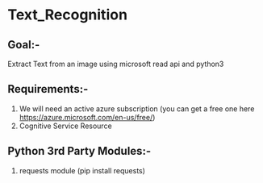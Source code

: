 # Text_Recognition
## Goal:-<br>
Extract Text from an image using microsoft read api and python3<br>
## Requirements:-<br>
1. We will need an active azure subscription (you can get a free one here https://azure.microsoft.com/en-us/free/)<br>
2. Cognitive Service Resource<br>
## Python 3rd Party Modules:-<br>
1. requests module (pip install requests)
